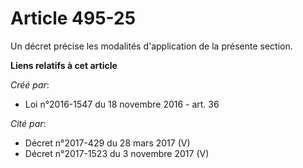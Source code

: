 # Article 495-25

Un décret précise les modalités d'application de la présente section.

**Liens relatifs à cet article**

_Créé par_:

  - Loi n°2016-1547 du 18 novembre 2016 - art. 36

_Cité par_:

  - Décret n°2017-429 du 28 mars 2017 (V)
  - Décret n°2017-1523 du 3 novembre 2017 (V)
